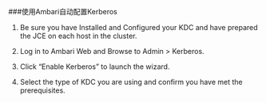 ###使用Ambari自动配置Kerberos

1. Be sure you have Installed and Configured your KDC and have prepared the JCE on each host in the cluster.

2. Log in to Ambari Web and Browse to Admin > Kerberos.

3. Click “Enable Kerberos” to launch the wizard.

4. Select the type of KDC you are using and confirm you have met the prerequisites.

